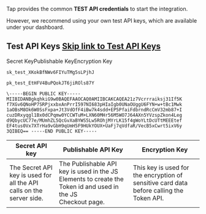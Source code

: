 Tap provides the common **TEST API credentials** to start the integration.

However, we recommend using your own test API keys, which are available under your dashboard.

## Test API Keys   [Skip link to Test API Keys](https://developers.tap.company/reference/testing-keys\#test-api-keys)

Secret KeyPublishable KeyEncryption Key

```rdmd-code lang-json theme-light
sk_test_XKokBfNWv6FIYuTMg5sLPjhJ

```

```rdmd-code lang-json theme-light
pk_test_EtHFV4BuPQokJT6jiROls87Y

```

```rdmd-code lang-json theme-light
\-----BEGIN PUBLIC KEY----- MIIBIDANBgkqhkiG9w0BAQEFAAOCAQ0AMIIBCAKCAQEA21z7Vcrrraiksj31If5K f7XGv6QNoHP7SRPjxxbxAnPrrI597NI683pHIaIgb0UNaOUggU6FYN+w+tBc1Mwk 1aOBsM8Ok6W0SsFxpa+Jt3VdOfF4iBw7k4sdd+EP5PfaiFdbrndRcCmV32mb87+I cuzDRxyqgl1Bx0dCPqmw0YCCWTuM+LXN60MHr56M5WO7J64AXn5YVzspZkon4Leg d9QbycUC77e/MUmhZL5QcGvXaBYWS5Lw5ROhjMYrLK15f4gWoYLtDcUTtMEEEtef EF4tus0Vx7XTrHa9vGbH9qUmH5F9HUkYOUX+UaFj7qVdfaR/VecB5xCwrt5ixV6y 3QIBEQ== -----END PUBLIC KEY-----

```

| Secret API key | Publishable API Key | Encryption Key |
| --- | --- | --- |
| The Secret API key is used for all the API calls on the server side. | The Publishable API key is used in the JS Elements to create the Token id and used in the JS<br>Checkout page. | This key is used for the encryption of sensitive card data before calling the Token API. |